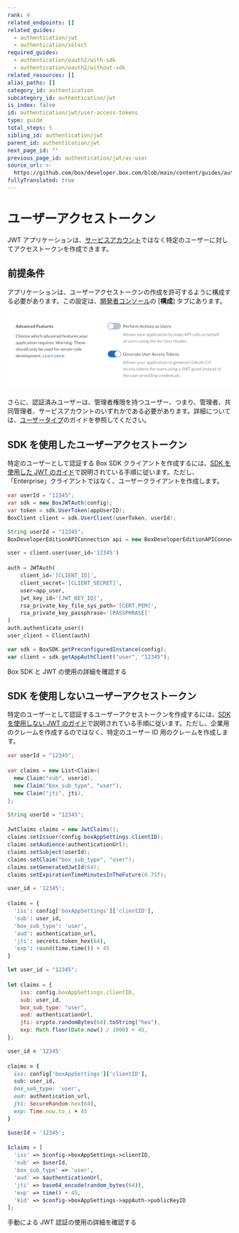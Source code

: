 ```yaml
---
rank: 4
related_endpoints: []
related_guides:
  - authentication/jwt
  - authentication/select
required_guides:
  - authentication/oauth2/with-sdk
  - authentication/oauth2/without-sdk
related_resources: []
alias_paths: []
category_id: authentication
subcategory_id: authentication/jwt
is_index: false
id: authentication/jwt/user-access-tokens
type: guide
total_steps: 5
sibling_id: authentication/jwt
parent_id: authentication/jwt
next_page_id: ""
previous_page_id: authentication/jwt/as-user
source_url: >-
  https://github.com/box/developer.box.com/blob/main/content/guides/authentication/jwt/user-access-tokens.md
fullyTranslated: true
---
```


# ユーザーアクセストークン

JWT アプリケーションは、[サービスアカウント][sa]ではなく特定のユーザーに対してアクセストークンを作成できます。

## 前提条件

アプリケーションは、ユーザーアクセストークンの作成を許可するように構成する必要があります。この設定は、[開発者コンソール][devconsole]の \[**構成**] タブにあります。

<ImageFrame border center>

![高度な機能](./enable-user-access-tokens.png)

</ImageFrame>

さらに、認証済みユーザーは、管理者権限を持つユーザー、つまり、管理者、共同管理者、サービスアカウントのいずれかである必要があります。詳細については、[ユーザータイプ](page://platform/user-types)のガイドを参照してください。

## SDK を使用したユーザーアクセストークン

特定のユーザーとして認証する Box SDK クライアントを作成するには、[SDK を使用した JWT のガイド](g://authentication/jwt/with-sdk)で説明されている手順に従います。ただし、「Enterprise」クライアントではなく、ユーザークライアントを作成します。

<Tabs>

<Tab title=".Net">

```csharp
var userId = "12345";
var sdk = new BoxJWTAuth(config);
var token = sdk.UserToken(appUserID);
BoxClient client = sdk.UserClient(userToken, userId);

```

</Tab>

<Tab title="Java">

<!-- markdownlint-disable line-length -->

```java
String userId = "12345";
BoxDeveloperEditionAPIConnection api = new BoxDeveloperEditionAPIConnection.getAppUserConnection(userId, config)

```

<!-- markdownlint-enable line-length -->

</Tab>

<Tab title="Python">

```python
user = client.user(user_id='12345')

auth = JWTAuth(
    client_id='[CLIENT_ID]',
    client_secret='[CLIENT_SECRET]',
    user=app_user,
    jwt_key_id='[JWT_KEY_ID]',
    rsa_private_key_file_sys_path='[CERT.PEM]',
    rsa_private_key_passphrase='[PASSPHRASE]'
)
auth.authenticate_user()
user_client = Client(auth)

```

</Tab>

<Tab title="Node">

```js
var sdk = BoxSDK.getPreconfiguredInstance(config);
var client = sdk.getAppAuthClient("user", "12345");
```

</Tab>

</Tabs>

<CTA to="g://authentication/jwt/with-sdk">

Box SDK と JWT の使用の詳細を確認する

</CTA>

## SDK を使用しないユーザーアクセストークン

特定のユーザーとして認証するユーザーアクセストークンを作成するには、[SDK を使用しない JWT のガイド](g://authentication/jwt/without-sdk)で説明されている手順に従います。ただし、企業用のクレームを作成するのではなく、特定のユーザー ID 用のクレームを作成します。

<Tabs>

<Tab title=".Net">

```csharp
var userId = "12345";

var claims = new List<Claim>{
  new Claim("sub", userid),
  new Claim("box_sub_type", "user"),
  new Claim("jti", jti),
};

```

</Tab>

<Tab title="Java">

```java
String userId = "12345";

JwtClaims claims = new JwtClaims();
claims.setIssuer(config.boxAppSettings.clientID);
claims.setAudience(authenticationUrl);
claims.setSubject(userId);
claims.setClaim("box_sub_type", "user");
claims.setGeneratedJwtId(64);
claims.setExpirationTimeMinutesInTheFuture(0.75f);

```

</Tab>

<Tab title="Python">

```python
user_id = '12345';

claims = {
  'iss': config['boxAppSettings']['clientID'],
  'sub': user_id,
  'box_sub_type': 'user',
  'aud': authentication_url,
  'jti': secrets.token_hex(64),
  'exp': round(time.time()) + 45
}

```

</Tab>

<Tab title="Node">

```js
let user_id = "12345";

let claims = {
	iss: config.boxAppSettings.clientID,
	sub: user_id,
	box_sub_type: "user",
	aud: authenticationUrl,
	jti: crypto.randomBytes(64).toString("hex"),
	exp: Math.floor(Date.now() / 1000) + 45,
};
```

</Tab>

<Tab title="Ruby">

```ruby
user_id = '12345'

claims = {
  iss: config['boxAppSettings']['clientID'],
  sub: user_id,
  box_sub_type: 'user',
  aud: authentication_url,
  jti: SecureRandom.hex(64),
  exp: Time.now.to_i + 45
}

```

</Tab>

<Tab title="PHP">

```php
$userId = '12345';

$claims = [
  'iss' => $config->boxAppSettings->clientID,
  'sub' => $userId,
  'box_sub_type' => 'user',
  'aud' => $authenticationUrl,
  'jti' => base64_encode(random_bytes(64)),
  'exp' => time() + 45,
  'kid' => $config->boxAppSettings->appAuth->publicKeyID
];

```

</Tab>

</Tabs>

<CTA to="g://authentication/jwt/with-sdk">

手動による JWT 認証の使用の詳細を確認する

</CTA>

[devconsole]: https://app.box.com/developers/console
[sa]: page://platform/user-types/#service-account
